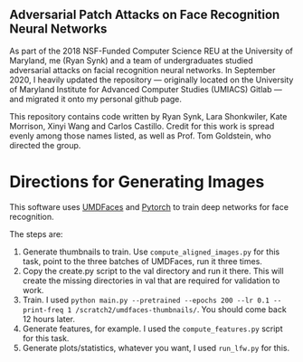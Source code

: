 ## Adversarial Patch Attacks on Face Recognition Neural Networks

As part of the 2018 NSF-Funded Computer Science REU at the University of Maryland, me (Ryan Synk) and a team of undergraduates 
studied adversarial attacks on facial recognition neural networks. In September 2020, I heavily updated the repository &mdash; originally 
located on the University of Maryland Institute for Advanced Computer Studies (UMIACS) Gitlab &mdash; and migrated it onto my personal 
github page.

This repository contains code written by Ryan Synk, Lara Shonkwiler, Kate Morrison, Xinyi Wang and Carlos Castillo. Credit for this work is spread evenly among 
those names listed, as well as Prof. Tom Goldstein, who directed the group.

# Directions for Generating Images

This software uses [UMDFaces](https://www.umdfaces.io) and [Pytorch](https://www.pytorch.org) to train deep networks for face recognition.

The steps are:
1. Generate thumbnails to train. Use `compute_aligned_images.py` for this task, point to the three batches of UMDFaces, run it three times.
2. Copy the create.py script to the val directory and run it there. This will create the missing directories in val that are required for validation to work.
3. Train. I used `python main.py --pretrained --epochs 200 --lr 0.1 --print-freq 1 /scratch2/umdfaces-thumbnails/`. You should come back 12 hours later.
4. Generate features, for example. I used the `compute_features.py` script for this task.
5. Generate plots/statistics, whatever you want, I used `run_lfw.py` for this.

